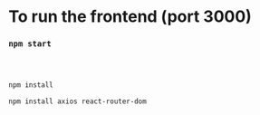 # To run the frontend (port 3000)

### `npm start`

```bash



npm install

npm install axios react-router-dom


```
